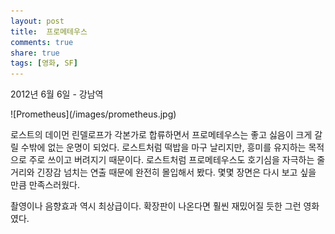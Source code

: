 ```yaml
---
layout: post
title:  프로메테우스
comments: true
share: true
tags: [영화, SF]
---
```

<p class="meta">2012년 6월 6일 - 강남역</p>
![Prometheus](/images/prometheus.jpg)

로스트의 데이먼 린델로프가 각본가로 합류하면서 프로메테우스는 좋고 싫음이 크게 갈릴 수밖에 없는 운명이 되었다. 로스트처럼 떡밥을 마구 날리지만, 흥미를 유지하는 목적으로 주로 쓰이고 버려지기 때문이다. 로스트처럼 프로메테우스도 호기심을 자극하는 줄거리와 긴장감 넘치는 연출 때문에 완전히 몰입해서 봤다. 몇몇 장면은 다시 보고 싶을 만큼 만족스러웠다.

촬영이나 음향효과 역시 최상급이다. 확장판이 나온다면 훨씬 재밌어질 듯한 그런 영화였다. 